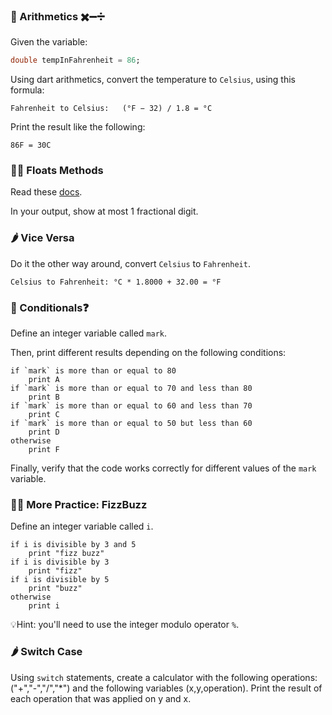 ### 🍋 Arithmetics ✖️➖➗

Given the variable:

```dart
double tempInFahrenheit = 86;
```

Using dart arithmetics, convert the temperature to `Celsius`, using this formula:

```
Fahrenheit to Celsius:   (°F − 32) / 1.8 = °C
```

Print the result like the following:

```
86F = 30C
```

### 🤼‍♂️ Floats Methods

Read these [docs](https://api.dart.dev/stable/2.16.1/dart-core/num/toStringAsFixed.html).

In your output, show at most 1 fractional digit.

### 🌶 Vice Versa

Do it the other way around, convert `Celsius` to `Fahrenheit`.

```
Celsius to Fahrenheit: °C * 1.8000 + 32.00 = °F
```

### 🍋 Conditionals❓

Define an integer variable called `mark`.

Then, print different results depending on the following conditions:

```
if `mark` is more than or equal to 80
    print A
if `mark` is more than or equal to 70 and less than 80
    print B
if `mark` is more than or equal to 60 and less than 70
    print C
if `mark` is more than or equal to 50 but less than 60
    print D
otherwise
    print F
```

Finally, verify that the code works correctly for different values of the `mark` variable.

### 🤼‍♂️ More Practice: FizzBuzz

Define an integer variable called `i`.

```
if i is divisible by 3 and 5
    print "fizz buzz"
if i is divisible by 3
    print "fizz"
if i is divisible by 5
    print "buzz"
otherwise
    print i
```
💡Hint: you'll need to use the integer modulo operator `%`.


### 🌶 Switch Case
Using `switch` statements, create a calculator with the following operations: ("+","-","/","*") and the following variables (x,y,operation). Print the result of each operation that was applied on y and x.


